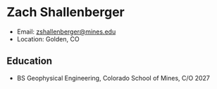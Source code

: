 # Zach Shallenberger
- Email: zshallenberger@mines.edu
- Location: Golden, CO

## Education
- BS Geophysical Engineering, Colorado School of Mines, C/O 2027
